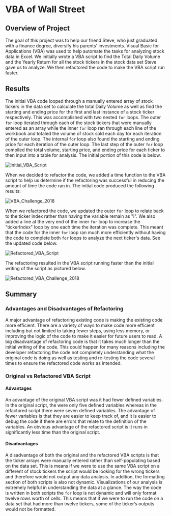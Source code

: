 # VBA of Wall Street
## Overview of Project
The goal of this project was to help our friend Steve, who just graduated with a finance degree, diversify his parents' investments. Visual Basic for Applications (VBA) was used to help automate the tasks for analyzing stock data in Excel. We initially wrote a VBA script to find the Total Daily Volume and the Yearly Return for all the stock tickers in the stock data set Steve gave us to analyze. We then refactored the code to make the VBA script run faster.

## Results
The initial VBA code looped through a manually entered array of stock tickers in the data set to calculate the total Daily Volume as well as find the starting and ending price for the first and last instance of a stock ticker respectively. This was accomplished with two nested `for` loops. The outer `for` loop iterated through each of the stock tickers that were manually entered as an array while the inner `for` loop ran through each line of the workbook and totaled the volume of stock sold each day for each iteration of the outer loop. The internal `for` loop also found the starting and ending price for each iteration of the outer loop. The last step of the outer `for` loop compiled the total volume, starting price, and ending price for each ticker to then input into a table for analysis. The initial portion of this code is below.

![Initial_VBA_Script](https://user-images.githubusercontent.com/114427019/199323088-b61da931-fdb9-49e8-ada2-376cb83c96e2.png)

When we decided to refactor the code, we added a time function to the VBA script to help us determine if the refactoring was successful in reducing the amount of time the code ran in. The initial code produced the following results:

![VBA_Challenge_2018](https://user-images.githubusercontent.com/114427019/199324387-8e29b9e0-ab6f-481d-a3ef-2c946838c120.png)

When we refactored the code, we updated the outer `for` loop to relate back to the ticker index rather than having the variable remain as "i". We also added a line at the very end of the inner `for` loop to increase the "tickerIndex" loop by one each time the iteration was complete. This meant that the code for the inner `for` loop ran much more efficiently without having the code to complete both `for` loops to analyze the next ticker's data. See the updated code below.

![Refactored_VBA_Script](https://user-images.githubusercontent.com/114427019/199326554-a697f0a4-7c9f-442f-bbe7-5fd6c1d2c216.png)

The refactoring resulted in the VBA script running faster than the initial writing of the script as pictured below.

![Refactored_VBA_Challenge_2018](https://user-images.githubusercontent.com/114427019/199326678-fb2e1072-397c-4544-a4b4-260e933064e6.png)

## Summary
### Advantages and Disadvantages of Refactoring
A major advantage of refactoring existing code is making the existing code more efficient. There are a variety of ways to make code more efficient including but not limited to taking fewer steps, using less memory, or improving the logic of the code to make it easier for future users to read. A big disadvantage of refactoring code is that it takes much longer than the initial writing of the code. This could happen for many reasons including the developer refactoring the code not completely understanding what the original code is doing as well as testing and re-testing the code several times to ensure the refactored code works as intended.

### Original vs Refactored VBA Script
#### Advantages
An advantage of the original VBA script was it had fewer defined variables. In the original script, the were only five defined variables whereas in the refactored script there were seven defined variables. The advantage of fewer variables is that they are easier to keep track of, and it is easier to debug the code if there are errors that relate to the definition of the variables. An obvious advantage of the refactored script is it runs in significantly less time than the original script. 

#### Disadvantages
A disadvantage of both the original and the refactored VBA scripts is that the ticker arrays were manually entered rather than self-populating based on the data set. This is means if we were to use the same VBA script on a different of stock tickers the script would be looking for the wrong tickers and therefore would not output any data analysis. In addition, the formatting section of both scripts is also not dynamic. Visualizations of our analysis is extremely helpful in understanding the data at a glance. The way the code is written in both scripts the `for` loop is not dynamic and will only format twelve rows worth of cells. This means that if we were to run the code on a data set that had more than twelve tickers, some of the ticker’s outputs would not be formatted.
